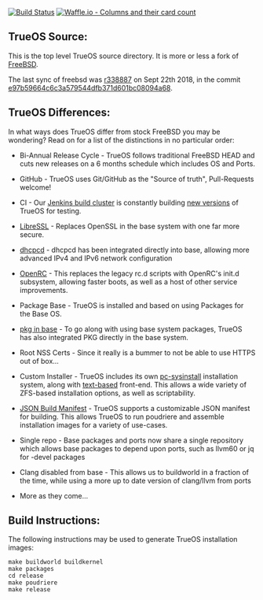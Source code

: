 [![Build Status](https://builds.ixsystems.com/jenkins/job/TrueOS%20-%20Snapshot%20-%20Master/job/trueos-master/badge/icon)](https://builds.ixsystems.com/jenkins/job/TrueOS%20-%20Snapshot%20-%20Master/job/trueos-master/) [![Waffle.io - Columns and their card count](https://badge.waffle.io/trueos/trueos.svg?columns=all)](https://waffle.io/trueos/trueos) 

TrueOS Source:
--------------

This is the top level TrueOS source directory. It is more or less a fork
of [FreeBSD](https://github.com/freebsd/freebsd).

The last sync of freebsd was [r338887](https://svnweb.freebsd.org/base?view=revision&revision=338887) on Sept 22th 2018, in the commit [e97b59664c6c3a579544dfb371d601bc08094a68](https://github.com/trueos/trueos/commit/e97b59664c6c3a579544dfb371d601bc08094a68).

TrueOS Differences:
--------------

In what ways does TrueOS differ from stock FreeBSD you may be wondering?
Read on for a list of the distinctions in no particular order:

* Bi-Annual Release Cycle - TrueOS follows traditional FreeBSD HEAD and cuts new releases
on a 6 months schedule which includes OS and Ports.

* GitHub - TrueOS uses Git/GitHub as the "Source of truth", Pull-Requests welcome!

* CI - Our [Jenkins build cluster](https://builds.ixsystems.com/jenkins/job/TrueOS%20-%20World%20CI/) is constantly building [new versions](https://builds.ixsystems.com/jenkins/job/TrueOS%20-%20World%20CI/job/trueos-master/) of TrueOS for testing.

* [LibreSSL](https://www.libressl.org/) - Replaces OpenSSL in the base system with one far more secure.

* [dhcpcd](https://github.com/rsmarples/dhcpcd) - dhcpcd has been integrated directly into base,
allowing more advanced IPv4 and IPv6 network configuration

* [OpenRC](https://github.com/openrc/openrc/) - This replaces the legacy rc.d scripts with
OpenRC's init.d subsystem, allowing faster boots, as well as a host of other service improvements.

* Package Base - TrueOS is installed and based on using Packages for the Base OS.

* [pkg in base](https://github.com/freebsd/pkg) - To go along with using base system packages,
TrueOS has also integrated PKG directly in the base system.

* Root NSS Certs - Since it really is a bummer to not be able to use HTTPS out of box...

* Custom Installer - TrueOS includes its own [pc-sysinstall](https://github.com/trueos/trueos/tree/trueos-master/usr.sbin/pc-sysinstall) installation system, along with
[text-based](https://github.com/trueos/trueos/tree/trueos-master/usr.sbin/pc-installdialog) front-end. This allows a wide variety of ZFS-based installation options, as well
as scriptability.

* [JSON Build Manifest](https://github.com/trueos/trueos/tree/trueos-master/release/README.md) - TrueOS supports a customizable JSON manifest for building. This allows TrueOS to run poudriere and assemble installation images for a variety of use-cases.

* Single repo - Base packages and ports now share a single repository which allows base packages to depend upon ports, such as llvm60 or jq for -devel packages

* Clang disabled from base - This allows us to buildworld in a fraction of the time, while using a more up to date version of clang/llvm from ports

* More as they come...

Build Instructions:
--------------
The following instructions may be used to generate TrueOS installation
images:

```
make buildworld buildkernel
make packages
cd release
make poudriere
make release
```
